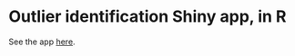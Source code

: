 # Outlier identification Shiny app, in R

See the app [here](https://connect.posit.cloud/skaltman/content/019234b4-33e3-bec4-c5f7-6138635a0f64).
